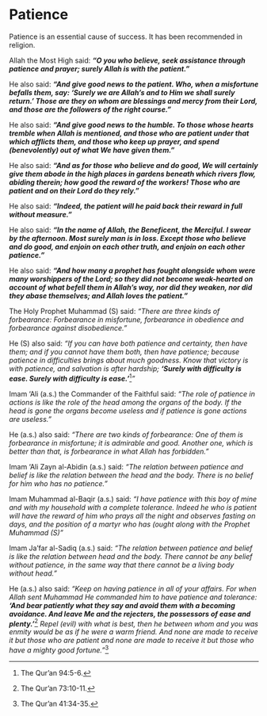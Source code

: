 Patience
========

Patience is an essential cause of success. It has been recommended in
religion.

Allah the Most High said: ***“O you who believe, seek assistance through
patience and prayer; surely Allah is with the patient.”***

He also said: ***“And give good news to the patient. Who, when a
misfortune befalls them, say: ‘Surely we are Allah’s and to Him we shall
surely return.’ Those are they on whom are blessings and mercy from
their Lord, and those are the followers of the right course.”***

He also said: ***“And give good news to the humble. To those whose
hearts tremble when Allah is mentioned, and those who are patient under
that which afflicts them, and those who keep up prayer, and spend
(benevolently) out of what We have given them.”***

He also said: ***“And as for those who believe and do good, We will
certainly give them abode in the high places in gardens beneath which
rivers flow, abiding therein; how good the reward of the workers! Those
who are patient and on their Lord do they rely.”***

He also said: ***“Indeed, the patient will he paid back their reward in
full without measure.”***

He also said: ***“In the name of Allah, the Beneficent, the Merciful. I
swear by the afternoon. Most surely man is in loss. Except those who
believe and do good, and enjoin on each other truth, and enjoin on each
other patience.”***

He also said: ***“And how many a prophet has fought alongside whom were
many worshippers of the Lord; so they did not become weak-hearted on
account of what befell them in Allah’s way, nor did they weaken, nor did
they abase themselves; and Allah loves the patient.”***

The Holy Prophet Muhammad (S) said: *“There are three kinds of
forbearance: Forbearance in misfortune, forbearance in obedience and
forbearance against disobedience.”*

He (S) also said: *“If you can have both patience and certainty, then
have them; and if you cannot have them both, then have patience; because
patience in difficulties brings about much* *goodness. Know that victory
is with patience, and salvation is after hardship;* ***‘Surely with
difficulty is ease. Surely with difficulty is ease.’***[^1]*”*

Imam ‘Ali (a.s.) the Commander of the Faithful said: *“The role of
patience in actions is like the role of the head among the organs of the
body. If the head is gone the organs become useless and if patience is
gone actions are useless.”*

He (a.s.) also said: *“There are two kinds of forbearance: One of them
is forbearance in misfortune; it is admirable and good. Another one,
which is better than that, is forbearance in what Allah has forbidden.”*

Imam ‘Ali Zayn al-Abidin (a.s.) said: *“The relation between patience
and belief is like the relation between the head and the body. There is
no belief for him who has no patience.”*

Imam Muhammad al-Baqir (a.s.) said: *“I have patience with this boy of
mine and with my household with a complete tolerance. Indeed he who is
patient will have the reward of him who prays all the night and observes
fasting on days, and the position of a martyr who has (ought along with
the Prophet Muhammad (S)”*

Imam Ja’far al-Sadiq (a.s.) said: *“The relation between patience and
belief is like the relation between head and the body. There cannot be
any belief without patience, in the same way that there cannot be a
living body without head.”*

He (a.s.) also said: *“Keep on having patience in all of your affairs.
For when Allah sent Muhammad He commanded him to have patience and
tolerance:* ***‘And bear patiently what they say and avoid them with a
becoming avoidance. And leave Me and the rejecters, the possessors of
ease and plenty.’***[^2] *Repel (evil) with what is best, then he
between whom and you was enmity would be as if he were a warm friend.
And none are made to receive it but those who are patient and none are
made to receive it but those who have a mighty good fortune.”*[^3]

[^1]: The Qur’an 94:5-6.

[^2]: The Qur’an 73:10-11.

[^3]: The Qur’an 41:34-35.


